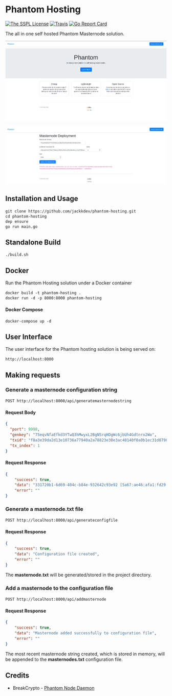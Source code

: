 # Phantom Hosting

[![The SSPL License](https://img.shields.io/badge/license-SSPL-orange.svg?style=flat-square)](https://www.mongodb.com/licensing/server-side-public-license)
[![Travis](https://img.shields.io/travis/jackkdev/phantom-hosting.svg?style=flat-square)](https://travis-ci.org/jackkdev/phantom-hosting)
[![Go Report Card](https://goreportcard.com/badge/github.com/jackkdev/phantom-hosting?style=flat-square)](https://goreportcard.com/report/github.com/jackkdev/phantom-hosting)

The all in one self hosted Phantom Masternode solution.

![Landing Page](./screenshots/landing.png)

![Deploy Page](./screenshots/deploy.png)

## Installation and Usage
```
git clone https://github.com/jackkdev/phantom-hosting.git
cd phantom-hosting
dep ensure
go run main.go
```

## Standalone Build
```
./build.sh
```

## Docker
Run the Phantom Hosting solution under a Docker container
```
docker build -t phantom-hosting .
docker run -d -p 8000:8000 phantom-hosting

```

#### Docker Compose
```
docker-compose up -d
```

## User Interface
The user interface for the Phantom hosting solution is being served on:
```
http://localhost:8000
```

## Making requests
### Generate a masternode configuration string

```http request
POST http://localhost:8000/api/generatemasternodestring
```
#### Request Body
```json
{
  "port": 9998,
  "genkey": "75eqvNfaEfkd3YTwQ3hMwyxL2BgNSrqHDgWc6jbUh4Gdtnro2Wo",
  "txid": "f8a3e39da2d13e10736a77940a2a78823e30e3ac40140f0a0b1ec31d07989aef",
  "tx_index": 1
}
```
#### Request Response
```json
{
    "success": true,
    "data": "331720b1-6d69-404c-b84e-932642c93e92 [5a67:ae46:afa1:fd29:35a:2b37:dd1d:b138]:9998 75eqvNfaEfkd3YTwQ3hMwyxL2BgNSrqHDgWc6jbUh4Gdtnro2Wo f8a3e39da2d13e10736a77940a2a78823e30e3ac40140f0a0b1ec31d07989aef 1 1555938586",
    "error": ""
}
```

### Generate a masternode.txt file

```http request
POST http://localhost:8000/api/generateconfigfile
```
#### Request Response
```json
{
    "success": true,
    "data": "Configuration file created",
    "error": ""
}
```
The **masternode.txt** will be generated/stored in the project directory.

### Add a masternode to the configuration file

```http request
POST http://localhost:8000/api/addmasternode
```
#### Request Response
```json
{
    "success": true,
    "data": "Masternode added successfully to configuration file",
    "error": ""
}
```
The most recent masternode string created, which is stored in memory, will be appended to the **masternodes.txt** configuration file.

## Credits
* BreakCrypto - [Phantom Node Daemon](https://github.com/breakcrypto/phantom)